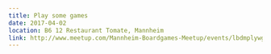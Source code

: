 ```yaml
---
title: Play some games
date: 2017-04-02
location: B6 12 Restaurant Tomate, Mannheim
link: http://www.meetup.com/Mannheim-Boardgames-Meetup/events/lbdmplywgbdb/
---
```

